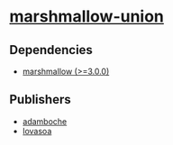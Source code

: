 # [marshmallow-union](https://pypi.org/project/marshmallow-union)

## Dependencies
- [marshmallow (>=3.0.0)](packages/m/marshmallow.md)



## Publishers
- [adamboche](https://pypi.org/user/adamboche)
- [lovasoa](https://pypi.org/user/lovasoa)

